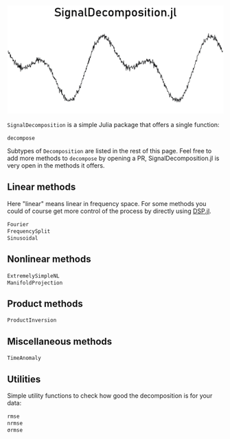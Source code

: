 ![SignalDecomposition.jl](https://github.com/JuliaDynamics/JuliaDynamics/blob/master/videos/other/signaldecomposition.gif?raw=true)

`SignalDecomposition` is a simple Julia package that offers a single function:
```@docs
decompose
```
Subtypes of `Decomposition` are listed in the rest of this page.
Feel free to add more methods to `decompose` by opening a PR,
SignalDecomposition.jl is very open in the methods it offers.

## Linear methods
Here "linear" means linear in frequency space. For some methods you could of course get more control of the process by directly using [DSP.jl](https://github.com/JuliaDSP/DSP.jl/).    
```@docs
Fourier
FrequencySplit
Sinusoidal
```

## Nonlinear methods
```@docs
ExtremelySimpleNL
ManifoldProjection
```

## Product methods
```@docs
ProductInversion
```

## Miscellaneous methods
```@docs
TimeAnomaly
```

## Utilities
Simple utility functions to check how good the decomposition is for your data:
```@docs
rmse
nrmse
σrmse
```
